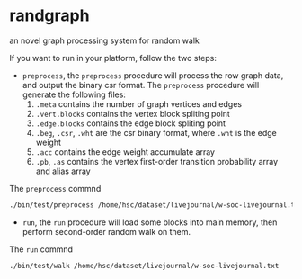 # randgraph
an novel graph processing system for random walk

If you want to run in your platform, follow the two steps:
- `preprocess`, the `preprocess` procedure will process the row graph data, and output the binary csr format. The `preprocess` procedure will generate the following files:
    1. `.meta` contains the number of graph vertices and edges
    2. `.vert.blocks` contains the vertex block spliting point
    3. `.edge.blocks` contains the edge block spliting point
    4. `.beg`, `.csr`, `.wht` are the csr binary format, where `.wht` is the edge weight
    5. `.acc` contains the edge weight accumulate array
    6.  `.pb`, `.as` contains the vertex first-order transition probability array and alias array

The `preprocess` commnd
```bash
./bin/test/preprocess /home/hsc/dataset/livejournal/w-soc-livejournal.txt
```
- `run`, the `run` procedure will load some blocks into main memory, then perform second-order random walk on them.

The `run` commnd
```bash
./bin/test/walk /home/hsc/dataset/livejournal/w-soc-livejournal.txt
```